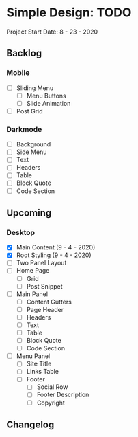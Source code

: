 Simple Design: TODO
====================================================================
Project Start Date: 8 - 23 - 2020

Backlog
--------------------------------------------------------------------

### Mobile

- [ ] Sliding Menu
    - [ ] Menu Buttons
    - [ ] Slide Animation
- [ ] Post Grid

### Darkmode

- [ ] Background
- [ ] Side Menu
- [ ] Text
- [ ] Headers
- [ ] Table
- [ ] Block Quote
- [ ] Code Section

Upcoming
--------------------------------------------------------------------

### Desktop

- [x] Main Content (9 - 4 - 2020)
- [x] Root Styling (9 - 4 - 2020)
- [ ] Two Panel Layout
- [ ] Home Page
    - [ ] Grid
    - [ ] Post Snippet
- [ ] Main Panel
    - [ ] Content Gutters
    - [ ] Page Header
    - [ ] Headers
    - [ ] Text
    - [ ] Table
    - [ ] Block Quote
    - [ ] Code Section
- [ ] Menu Panel
    - [ ] Site Title
    - [ ] Links Table
    - [ ] Footer
        - [ ] Social Row
        - [ ] Footer Description
        - [ ] Copyright

Changelog
--------------------------------------------------------------------
